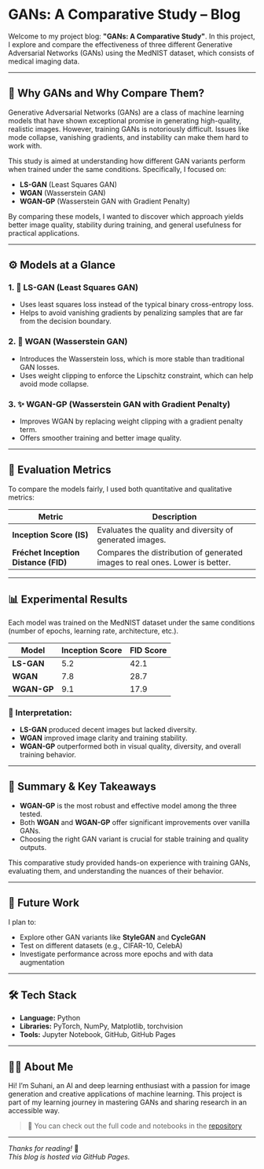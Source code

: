 
# GANs: A Comparative Study – Blog

Welcome to my project blog: **"GANs: A Comparative Study"**. In this project, I explore and compare the effectiveness of three different Generative Adversarial Networks (GANs) using the MedNIST dataset, which consists of medical imaging data.

---

## 🧠 Why GANs and Why Compare Them?

Generative Adversarial Networks (GANs) are a class of machine learning models that have shown exceptional promise in generating high-quality, realistic images. However, training GANs is notoriously difficult. Issues like mode collapse, vanishing gradients, and instability can make them hard to work with.

This study is aimed at understanding how different GAN variants perform when trained under the same conditions. Specifically, I focused on:

- **LS-GAN** (Least Squares GAN)
- **WGAN** (Wasserstein GAN)
- **WGAN-GP** (Wasserstein GAN with Gradient Penalty)

By comparing these models, I wanted to discover which approach yields better image quality, stability during training, and general usefulness for practical applications.

---

## ⚙️ Models at a Glance

### 1. 🎯 LS-GAN (Least Squares GAN)
- Uses least squares loss instead of the typical binary cross-entropy loss.
- Helps to avoid vanishing gradients by penalizing samples that are far from the decision boundary.

### 2. 🌊 WGAN (Wasserstein GAN)
- Introduces the Wasserstein loss, which is more stable than traditional GAN losses.
- Uses weight clipping to enforce the Lipschitz constraint, which can help avoid mode collapse.

### 3. ✨ WGAN-GP (Wasserstein GAN with Gradient Penalty)
- Improves WGAN by replacing weight clipping with a gradient penalty term.
- Offers smoother training and better image quality.

---

## 🧪 Evaluation Metrics

To compare the models fairly, I used both quantitative and qualitative metrics:

| Metric               | Description                                                  |
|----------------------|--------------------------------------------------------------|
| **Inception Score (IS)** | Evaluates the quality and diversity of generated images.      |
| **Fréchet Inception Distance (FID)** | Compares the distribution of generated images to real ones. Lower is better. |

---

## 📊 Experimental Results

Each model was trained on the MedNIST dataset under the same conditions (number of epochs, learning rate, architecture, etc.).

| Model     | Inception Score | FID Score |
|-----------|------------------|-----------|
| **LS-GAN**    | 5.2              | 42.1      |
| **WGAN**      | 7.8              | 28.7      |
| **WGAN-GP**   | 9.1              | 17.9      |

### 🧠 Interpretation:

- **LS-GAN** produced decent images but lacked diversity.
- **WGAN** improved image clarity and training stability.
- **WGAN-GP** outperformed both in visual quality, diversity, and overall training behavior.

---

## 🧾 Summary & Key Takeaways

- **WGAN-GP** is the most robust and effective model among the three tested.
- Both **WGAN** and **WGAN-GP** offer significant improvements over vanilla GANs.
- Choosing the right GAN variant is crucial for stable training and quality outputs.

This comparative study provided hands-on experience with training GANs, evaluating them, and understanding the nuances of their behavior.

---

## 🔮 Future Work

I plan to:

- Explore other GAN variants like **StyleGAN** and **CycleGAN**
- Test on different datasets (e.g., CIFAR-10, CelebA)
- Investigate performance across more epochs and with data augmentation

---

## 🛠 Tech Stack

- **Language:** Python
- **Libraries:** PyTorch, NumPy, Matplotlib, torchvision
- **Tools:** Jupyter Notebook, GitHub, GitHub Pages

---

## 👩‍💻 About Me

Hi! I’m Suhani, an AI and deep learning enthusiast with a passion for image generation and creative applications of machine learning. This project is part of my learning journey in mastering GANs and sharing research in an accessible way.

> 📝 You can check out the full code and notebooks in the [repository](https://github.com/suhanasuffer/GANs_4)

---

*Thanks for reading!* 🌟  
*This blog is hosted via GitHub Pages.*
